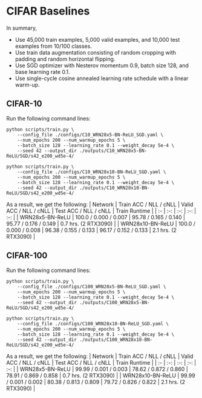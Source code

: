 # CIFAR Baselines

In summary,
* Use 45,000 train examples, 5,000 valid examples, and 10,000 test examples from 10/100 classes.
* Use train data augmentation consisting of random cropping with padding and random horizontal flipping.
* Use SGD optimizer with Nesterov momentum 0.9, batch size 128, and base learning rate 0.1.
* Use single-cycle cosine annealed learning rate schedule with a linear warm-up.

## CIFAR-10

Run the following command lines:
```
python scripts/train.py \
    --config_file ./configs/C10_WRN28x5-BN-ReLU_SGD.yaml \
    --num_epochs 200 --num_warmup_epochs 5 \
    --batch_size 128 --learning_rate 0.1 --weight_decay 5e-4 \
    --seed 42 --output_dir ./outputs/C10_WRN28x5-BN-ReLU/SGD/s42_e200_wd5e-4/
```
```
python scripts/train.py \
    --config_file ./configs/C10_WRN28x10-BN-ReLU_SGD.yaml \
    --num_epochs 200 --num_warmup_epochs 5 \
    --batch_size 128 --learning_rate 0.1 --weight_decay 5e-4 \
    --seed 42 --output_dir ./outputs/C10_WRN28x10-BN-ReLU/SGD/s42_e200_wd5e-4/
```

As a result, we get the following:
| Network          | Train ACC / NLL / cNLL | Valid ACC / NLL / cNLL | Test ACC / NLL / cNLL  | Train Runtime        |
| :-               | :-:                    | :-:                    | :-:                    | :-:                  |
| WRN28x5-BN-ReLU  | 100.0 / 0.000 / 0.007  | 95.78 / 0.165 / 0.140  | 95.77 / 0.176 / 0.149  | 0.7 hrs. (2 RTX3090) |
| WRN28x10-BN-ReLU | 100.0 / 0.000 / 0.008  | 96.38 / 0.155 / 0.133  | 96.17 / 0.152 / 0.133  | 2.1 hrs. (2 RTX3090) |

## CIFAR-100

Run the following command lines:
```
python scripts/train.py \
    --config_file ./configs/C100_WRN28x5-BN-ReLU_SGD.yaml \
    --num_epochs 200 --num_warmup_epochs 5 \
    --batch_size 128 --learning_rate 0.1 --weight_decay 5e-4 \
    --seed 42 --output_dir ./outputs/C100_WRN28x5-BN-ReLU/SGD/s42_e200_wd5e-4/
```
```
python scripts/train.py \
    --config_file ./configs/C100_WRN28x10-BN-ReLU_SGD.yaml \
    --num_epochs 200 --num_warmup_epochs 5 \
    --batch_size 128 --learning_rate 0.1 --weight_decay 5e-4 \
    --seed 42 --output_dir ./outputs/C100_WRN28x10-BN-ReLU/SGD/s42_e200_wd5e-4/
```

As a result, we get the following:
| Network          | Train ACC / NLL / cNLL | Valid ACC / NLL / cNLL | Test ACC / NLL / cNLL  | Train Runtime        |
| :-               | :-:                    | :-:                    | :-:                    | :-:                  |
| WRN28x5-BN-ReLU  | 99.99 / 0.001 / 0.003  | 78.62 / 0.872 / 0.860  | 78.91 / 0.869 / 0.858  | 0.7 hrs. (2 RTX3090) |
| WRN28x10-BN-ReLU | 99.99 / 0.001 / 0.002  | 80.38 / 0.813 / 0.809  | 79.72 / 0.826 / 0.822  | 2.1 hrs. (2 RTX3090) |
